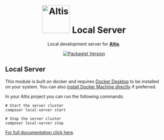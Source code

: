 <h1 align="center"><img src="https://make.hmn.md/altis/Altis-logo.svg" width="89" alt="Altis" /> Local Server</h1>

<p align="center">Local development server for <strong><a href="https://altis-dxp.com/">Altis</a></strong>.</p>

<p align="center"><a href="https://packagist.org/packages/altis/local-server"><img alt="Packagist Version" src="https://img.shields.io/packagist/v/altis/local-server.svg"></a></p>

## Local Server

This module is built on docker and requires [Docker Desktop](https://hub.docker.com/?overlay=onboarding) to be installed on your system. You can also [install Docker Machine directly](https://docs.docker.com/machine/install-machine/) if preferred.

In your Altis project you can run the following commands:

```
# Start the server cluster
composer local-server start

# Stop the server cluster
composer local-server stop
```

[For full documentation click here](./docs).
